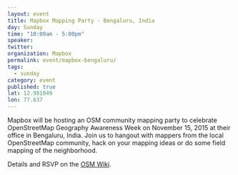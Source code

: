 ```yaml
---
layout: event
title: Mapbox Mapping Party - Bengaluru, India
day: Sunday
time: "10:00am - 5:00pm"
speaker:
twitter:
organization: Mapbox
permalink: event/mapbox-bengaluru/
tags:
  - sunday
category: event
published: true
lat: 12.981049
lon: 77.637
---
```


Mapbox will be hosting an OSM community mapping party to celebrate OpenStreetMap Geography Awareness Week on November 15, 2015 at their office in Bengaluru, India. Join us to hangout with mappers from the local OpenStreetMap community, hack on your mapping ideas or do some field mapping of the neighborhood.

Details and RSVP on the [OSM Wiki](http://wiki.openstreetmap.org/wiki/India/Events/Bengaluru_Mapping_Party_3_-_osmgeoweek).

